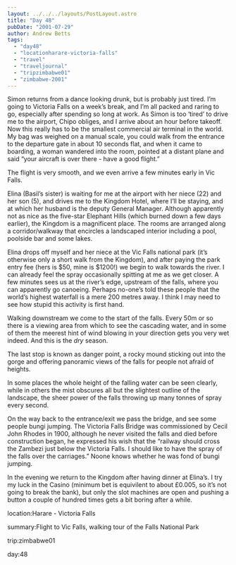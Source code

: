 ```yaml
---
layout: ../../../layouts/PostLayout.astro
title: "Day 48"
pubDate: "2001-07-29"
author: Andrew Betts
tags: 
  - "day48"
  - "locationharare-victoria-falls"
  - "travel"
  - "traveljournal"
  - "tripzimbabwe01"
  - "zimbabwe-2001"
---
```


Simon returns from a dance looking drunk, but is probably just tired. I’m going to Victoria Falls on a week’s break, and I’m all packed and raring to go, especially after spending so long at work. As Simon is too ‘tired’ to drive me to the airport, Chipo obliges, and I arrive about an hour before takeoff. Now this really has to be the smallest commercial air terminal in the world. My bag was weighed on a manual scale, you could walk from the entrance to the departure gate in about 10 seconds flat, and when it came to boarding, a woman wandered into the room, pointed at a distant plane and said “your aircraft is over there - have a good flight.”

The flight is very smooth, and we even arrive a few minutes early in Vic Falls.

Elina (Basil’s sister) is waiting for me at the airport with her niece (22) and her son (5), and drives me to the Kingdom Hotel, where I’ll be staying, and at which her husband is the deputy General Manager. Although apparently not as nice as the five-star Elephant Hills (which burned down a few days earlier), the Kingdom is a magnificent place. The rooms are arranged along a corridor/walkway that encircles a landscaped interior including a pool, poolside bar and some lakes.

Elina drops off myself and her niece at the Vic Falls national park (it’s otherwise only a short walk from the Kingdom), and after paying the park entry fee (hers is $50, mine is $1200!) we begin to walk towards the river. I can already feel the spray occasionally spitting at me as we get closer. A few minutes sees us at the river’s edge, upstream of the falls, where you can apparently go canoeing. Perhaps no-one’s told these people that the world’s highest waterfall is a mere 200 metres away. I think I may need to see how stupid this activity is first hand.

Walking downstream we come to the start of the falls. Every 50m or so there is a viewing area from which to see the cascading water, and in some of them the meerest hint of wind blowing in your direction gets you very wet indeed. And this is the _dry_ season.

The last stop is known as danger point, a rocky mound sticking out into the gorge and offering panoramic views of the falls for people not afraid of heights.

In some places the whole height of the falling water can be seen clearly, while in others the mist obscures all but the slightest outline of the landscape, the sheer power of the falls throwing up many tonnes of spray every second.

On the way back to the entrance/exit we pass the bridge, and see some people bungi jumping. The Victoria Falls Bridge was commissioned by Cecil John Rhodes in 1900, although he never visited the falls and died before construction began, he expressed his wish that the “railway should cross the Zambezi just below the Victoria Falls. I should like to have the spray of the falls over the carriages.” Noone knows whether he was fond of bungi jumping.

In the evening we return to the Kingdom after having dinner at Elina’s. I try my luck in the Casino (minimum bet is equivilent to about £0.005, so it’s not going to break the bank), but only the slot machines are open and pushing a button a couple of hundred times gets a bit boring after a while.

location:Harare - Victoria Falls

summary:Flight to Vic Falls, walking tour of the Falls National Park

trip:zimbabwe01

day:48
